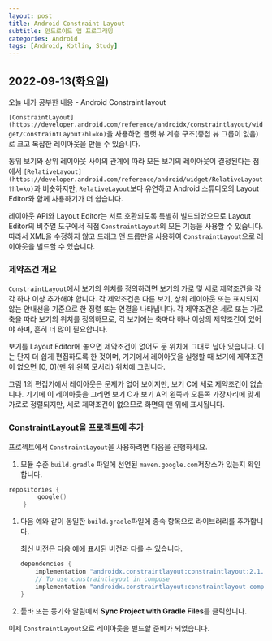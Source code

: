 ```yaml
---
layout: post
title: Android Constraint Layout
subtitle: 안드로이드 앱 프로그래밍
categories: Android
tags: [Android, Kotlin, Study]
---
```


## 2022-09-13(화요일)

오늘 내가 공부한 내용 - Android Constraint layout

`[ConstraintLayout](https://developer.android.com/reference/androidx/constraintlayout/widget/ConstraintLayout?hl=ko)`을 사용하면 플랫 뷰 계층 구조(중첩 뷰 그룹이 없음)로 크고 복잡한 레이아웃을 만들 수 있습니다.

동위 보기와 상위 레이아웃 사이의 관계에 따라 모든 보기의 레이아웃이 결정된다는 점에서 `[RelativeLayout](https://developer.android.com/reference/android/widget/RelativeLayout?hl=ko)`과 비슷하지만, `RelativeLayout`보다 유연하고 Android 스튜디오의 Layout Editor와 함께 사용하기가 더 쉽습니다.

레이아웃 API와 Layout Editor는 서로 호환되도록 특별히 빌드되었으므로 Layout Editor의 비주얼 도구에서 직접 `ConstraintLayout`의 모든 기능을 사용할 수 있습니다. 따라서 XML을 수정하지 않고 드래그 앤 드롭만을 사용하여 `ConstraintLayout`으로 레이아웃을 빌드할 수 있습니다.

### 제약조건 개요

`ConstraintLayout`에서 보기의 위치를 정의하려면 보기의 가로 및 세로 제약조건을 각각 하나 이상 추가해야 합니다. 각 제약조건은 다른 보기, 상위 레이아웃 또는 표시되지 않는 안내선을 기준으로 한 정렬 또는 연결을 나타냅니다. 각 제약조건은 세로 또는 가로 축을 따라 보기의 위치를 정의하므로, 각 보기에는 축마다 하나 이상의 제약조건이 있어야 하며, 흔히 더 많이 필요합니다.

보기를 Layout Editor에 놓으면 제약조건이 없어도 둔 위치에 그대로 남아 있습니다. 이는 단지 더 쉽게 편집하도록 한 것이며, 기기에서 레이아웃을 실행할 때 보기에 제약조건이 없으면 [0, 0](맨 위 왼쪽 모서리) 위치에 그립니다.

그림 1의 편집기에서 레이아웃은 문제가 없어 보이지만, 보기 C에 세로 제약조건이 없습니다. 기기에 이 레이아웃을 그리면 보기 C가 보기 A의 왼쪽과 오른쪽 가장자리에 맞게 가로로 정렬되지만, 세로 제약조건이 없으므로 화면의 맨 위에 표시됩니다.

### ConstraintLayout을 프로젝트에 추가

프로젝트에서 `ConstraintLayout`을 사용하려면 다음을 진행하세요.

1. 모듈 수준 `build.gradle` 파일에 선언된 `maven.google.com`저장소가 있는지 확인합니다.

```kotlin
repositories {
        google()
    }
```

1. 다음 예와 같이 동일한 `build.gradle`파일에 종속 항목으로 라이브러리를 추가합니다. 
    
    최신 버전은 다음 예에 표시된 버전과 다를 수 있습니다.
    
    ```kotlin
    dependencies {
        implementation "androidx.constraintlayout:constraintlayout:2.1.4"
        // To use constraintlayout in compose
        implementation "androidx.constraintlayout:constraintlayout-compose:1.0.1"
    }
    ```
    

1. 툴바 또는 동기화 알림에서 **Sync Project with Gradle Files**를 클릭합니다.

이제 `ConstraintLayout`으로 레이아웃을 빌드할 준비가 되었습니다.